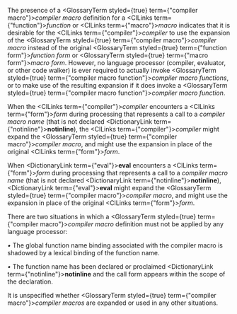  



The presence of a <GlossaryTerm styled={true} term={"compiler macro"}><i>compiler macro</i></GlossaryTerm> definition for a <ClLinks  term={"function"}><i>function</i></ClLinks> or <ClLinks  term={"macro"}><i>macro</i></ClLinks> indicates that it is desirable for the <ClLinks  term={"compiler"}><i>compiler</i></ClLinks> to use the expansion of the <GlossaryTerm styled={true} term={"compiler macro"}><i>compiler macro</i></GlossaryTerm> instead of the original <GlossaryTerm styled={true} term={"function form"}><i>function form</i></GlossaryTerm> or <GlossaryTerm styled={true} term={"macro form"}><i>macro form</i></GlossaryTerm>. However, no language processor (compiler, evaluator, or other code walker) is ever required to actually invoke <GlossaryTerm styled={true} term={"compiler macro function"}><i>compiler macro functions</i></GlossaryTerm>, or to make use of the resulting expansion if it does invoke a <GlossaryTerm styled={true} term={"compiler macro function"}><i>compiler macro function</i></GlossaryTerm>. 



When the <ClLinks  term={"compiler"}><i>compiler</i></ClLinks> encounters a <ClLinks  term={"form"}><i>form</i></ClLinks> during processing that represents a call to a *compiler macro name* (that is not declared <DictionaryLink  term={"notinline"}><b>notinline</b></DictionaryLink>), the <ClLinks  term={"compiler"}><i>compiler</i></ClLinks> might expand the <GlossaryTerm styled={true} term={"compiler macro"}><i>compiler macro</i></GlossaryTerm>, and might use the expansion in place of the original <ClLinks  term={"form"}><i>form</i></ClLinks>. 



When <DictionaryLink  term={"eval"}><b>eval</b></DictionaryLink> encounters a <ClLinks  term={"form"}><i>form</i></ClLinks> during processing that represents a call to a *compiler macro name* (that is not declared <DictionaryLink  term={"notinline"}><b>notinline</b></DictionaryLink>), <DictionaryLink  term={"eval"}><b>eval</b></DictionaryLink> might expand the <GlossaryTerm styled={true} term={"compiler macro"}><i>compiler macro</i></GlossaryTerm>, and might use the expansion in place of the original <ClLinks  term={"form"}><i>form</i></ClLinks>. 



There are two situations in which a <GlossaryTerm styled={true} term={"compiler macro"}><i>compiler macro</i></GlossaryTerm> definition must not be applied by any language processor: 



*•* The global function name binding associated with the compiler macro is shadowed by a lexical binding of the function name. 



*•* The function name has been declared or proclaimed <DictionaryLink  term={"notinline"}><b>notinline</b></DictionaryLink> and the call form appears within the scope of the declaration. 



It is unspecified whether <GlossaryTerm styled={true} term={"compiler macro"}><i>compiler macros</i></GlossaryTerm> are expanded or used in any other situations.
 